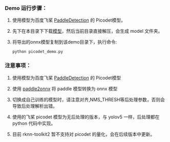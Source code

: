 ### Demo 运行步骤：

1. 使用模型为百度飞桨 [PaddleDetection](https://github.com/PaddlePaddle/PaddleDetection) 的 Picodet模型。

2. 先下在本目录下下载[模型](https://paddlelite-demo.bj.bcebos.com/onnx_model/picodet_fp32.tar.gz)，然后当前目录直接解压，会生成 model 文件夹。

3. 将导出的onnx模型复制到该demo目录下，执行命令:

   ```
   python picodet_demo.py
   ```

   

### 注意事项：

1. 使用模型为百度飞桨 [PaddleDetection](https://github.com/PaddlePaddle/PaddleDetection) 的 Picodet模型

2. 使用 [paddle2onnx](https://github.com/PaddlePaddle/Paddle2ONNX) 将 paddle 模型转换为 onnx 模型

3. 切换成自己训练的模型时，请注意对齐,NMS_THRESH等后处理参数，否则会导致后处理解析出错。

4. 使用的飞桨 picodet 模型为无后处理的版本，与 yolov5 一样，后处理都在 python 代码中实现。

5. 目前 rknn-toolkit2 暂不支持对 picodet 的量化，会在后续版本中更新。
